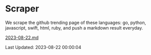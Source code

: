 # Scraper

We scrape the github trending page of these languages: go, python, javascript, swift, html, ruby, and push a markdown result everyday.

[2023-08-22.md](https://github.com/henson/Scraper/blob/master/2023-08-22.md)

Last Updated: 2023-08-22 00:00:04